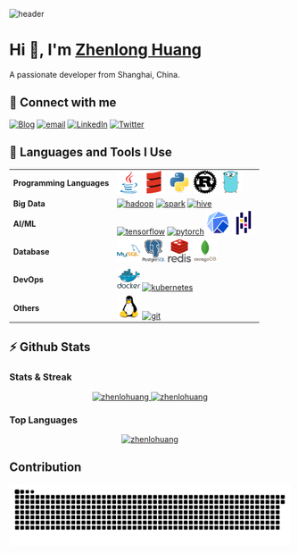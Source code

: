 ![header](https://user-images.githubusercontent.com/59918011/188706237-350b85a4-f2b8-43e1-9ef1-a853a41cc3d9.png)

# Hi 👋, I'm [Zhenlong Huang](https://yidoo.xyz/about/)
<p>A passionate developer from Shanghai, China.</p>

## 🤝 Connect with me

[![Blog](https://img.shields.io/badge/Blog-777BB3?logo=hexo&logoColor=white&style=for-the-badge)](http://www.yidoo.xyz/)
[![email](https://img.shields.io/badge/Email-ED4127?style=for-the-badge&logo=gmail&logoColor=white)](mailto:zhenlohuang@gmail.com)
[![LinkedIn](https://img.shields.io/badge/LinkedIn-0077C5?logo=linkedin&logoColor=white&style=for-the-badge)](https://www.linkedin.com/in/zhenlohuang/)
[![Twitter](https://img.shields.io/badge/Twitter-0077C5?style=for-the-badge&logo=twitter&logoColor=white)](https://twitter.com/zhenlohuang)

## 🚀 Languages and Tools I Use

<table>
  <tr>
    <td><b>Programming Languages</b></td>
    <td>
      <a href="https://raw.githubusercontent.com/devicons/devicon/master/icons/java/java-original.svg" target="_blank"><img src="https://raw.githubusercontent.com/devicons/devicon/master/icons/java/java-original.svg" alt="java" width="42" height="42"></a>
      <a href="https://raw.githubusercontent.com/devicons/devicon/master/icons/scala/scala-original.svg" target="_blank"><img src="https://raw.githubusercontent.com/devicons/devicon/master/icons/scala/scala-original.svg" alt="scala" width="42" height="42"></a>
      <a href="https://raw.githubusercontent.com/devicons/devicon/master/icons/python/python-original.svg" target="_blank"><img src="https://raw.githubusercontent.com/devicons/devicon/master/icons/python/python-original.svg" alt="python" width="42" height="42"></a>
      <a href="https://raw.githubusercontent.com/devicons/devicon/master/icons/rust/rust-original.svg" target="_blank"><img src="https://raw.githubusercontent.com/devicons/devicon/master/icons/rust/rust-original.svg" alt="rust" width="42" height="42"></a>
      <a href="https://raw.githubusercontent.com/devicons/devicon/master/icons/go/go-original.svg" target="_blank"><img src="https://raw.githubusercontent.com/devicons/devicon/master/icons/go/go-original.svg" alt="go" width="42" height="42"></a>
    </td>
  </tr>
  <tr>
    <td><b>Big Data</b></td>
    <td>
     <a target="_blank" href="https://www.vectorlogo.zone/logos/apache_hadoop/apache_hadoop-icon.svg" style="display: inline-block;"><img src="https://www.vectorlogo.zone/logos/apache_hadoop/apache_hadoop-icon.svg" alt="hadoop" width="42" height="42" /></a>
      <a target="_blank" href="https://www.vectorlogo.zone/logos/apache_spark/apache_spark-icon.svg" style="display: inline-block;"><img src="https://www.vectorlogo.zone/logos/apache_spark/apache_spark-icon.svg" alt="spark" width="42" height="42" /></a>
      <a target="_blank" href="https://www.vectorlogo.zone/logos/apache_hive/apache_hive-icon.svg" style="display: inline-block;"><img src="https://www.vectorlogo.zone/logos/apache_hive/apache_hive-icon.svg" alt="hive" width="42" height="42" /></a>
    </td>
  </tr>
  <tr>
    <td><b>AI/ML</b></td>
    <td>
      <a href="https://www.vectorlogo.zone/logos/tensorflow/tensorflow-icon.svg" target="_blank"><img src="https://www.vectorlogo.zone/logos/tensorflow/tensorflow-icon.svg" alt="tensorflow" width="42" height="42"></a>
      <a href="https://www.vectorlogo.zone/logos/pytorch/pytorch-icon.svg" target="_blank"><img src="https://www.vectorlogo.zone/logos/pytorch/pytorch-icon.svg" alt="pytorch" width="42" height="42"></a>
      <a href="https://raw.githubusercontent.com/cncf/landscape/master/hosted_logos/kubeflow.svg" target="_blank"><img src="https://raw.githubusercontent.com/cncf/landscape/master/hosted_logos/kubeflow.svg" alt="kubeflow" width="42" height="42"></a>
      <a href="https://raw.githubusercontent.com/devicons/devicon/2ae2a900d2f041da66e950e4d48052658d850630/icons/pandas/pandas-original.svg" target="_blank"><img src="https://raw.githubusercontent.com/devicons/devicon/2ae2a900d2f041da66e950e4d48052658d850630/icons/pandas/pandas-original.svg" alt="pandas" width="42" height="42"></a>
    </td>
  </tr>
  <tr>
    <td><b>Database</b></td>
    <td>
      <a href="https://raw.githubusercontent.com/devicons/devicon/master/icons/mysql/mysql-original-wordmark.svg" target="_blank"><img src="https://raw.githubusercontent.com/devicons/devicon/master/icons/mysql/mysql-original-wordmark.svg" alt="mysql" width="42" height="42"></a>
      <a href="https://raw.githubusercontent.com/devicons/devicon/master/icons/postgresql/postgresql-original-wordmark.svg" target="_blank"><img src="https://raw.githubusercontent.com/devicons/devicon/master/icons/postgresql/postgresql-original-wordmark.svg" alt="postgresql" width="42" height="42"></a>
      <a href="https://raw.githubusercontent.com/devicons/devicon/master/icons/redis/redis-original-wordmark.svg" target="_blank"><img src="https://raw.githubusercontent.com/devicons/devicon/master/icons/redis/redis-original-wordmark.svg" alt="redis" width="42" height="42"></a>
      <a href="https://raw.githubusercontent.com/devicons/devicon/master/icons/mongodb/mongodb-original-wordmark.svg" target="_blank"><img src="https://raw.githubusercontent.com/devicons/devicon/master/icons/mongodb/mongodb-original-wordmark.svg" alt="mongodb" width="42" height="42"></a>
    </td>
  </tr>
  <tr>
    <td><b>DevOps</b></td>
    <td>
      <a href="https://raw.githubusercontent.com/devicons/devicon/master/icons/docker/docker-original-wordmark.svg" target="_blank"><img src="https://raw.githubusercontent.com/devicons/devicon/master/icons/docker/docker-original-wordmark.svg" alt="docker" width="42" height="42"></a>
      <a href="https://www.vectorlogo.zone/logos/kubernetes/kubernetes-icon.svg" target="_blank"><img src="https://www.vectorlogo.zone/logos/kubernetes/kubernetes-icon.svg" alt="kubernetes" width="42" height="42"></a>
    </td>
  </tr>
  <tr>
    <td><b>Others</b></td>
    <td>
      <a href="https://raw.githubusercontent.com/devicons/devicon/master/icons/linux/linux-original.svg" target="_blank"><img src="https://raw.githubusercontent.com/devicons/devicon/master/icons/linux/linux-original.svg" alt="linux" width="42" height="42"></a>
      <a href="https://www.vectorlogo.zone/logos/git-scm/git-scm-icon.svg" target="_blank"><img src="https://www.vectorlogo.zone/logos/git-scm/git-scm-icon.svg" alt="git" width="42" height="42"></a>
    </td>
  </tr>
</table>


## ⚡ Github Stats

### Stats & Streak

<p align="center">
	<a href="https://github.com/zhenlohuang">
	<img width="49.5%" src="https://github-readme-stats.vercel.app/api?username=zhenlohuang&amp;show_icons=true" alt="zhenlohuang">
	<img width="49.5%" src="https://github-readme-streak-stats.herokuapp.com/?user=zhenlohuang" alt="zhenlohuang">
	</a>
</p>

### Top Languages

<p align="center">
	<a href="https://github.com/zhenlohuang">
	<img src="https://github-readme-stats.vercel.app/api/top-langs/?username=zhenlohuang&amp;langs_count=8&amp;layout=compact" alt="zhenlohuang">
	</a>
</p>

## Contribution

<picture>
  <source media="(prefers-color-scheme: dark)" srcset="https://github.com/zhenlohuang/zhenlohuang/blob/assets/github-contribution-grid-snake-dark.svg">
  <source media="(prefers-color-scheme: light)" srcset="https://github.com/zhenlohuang/zhenlohuang/blob/assets/github-contribution-grid-snake.svg">
  <img alt="github contribution grid snake animation" src="https://github.com/zhenlohuang/zhenlohuang/blob/assets/github-contribution-grid-snake.svg">
</picture>
